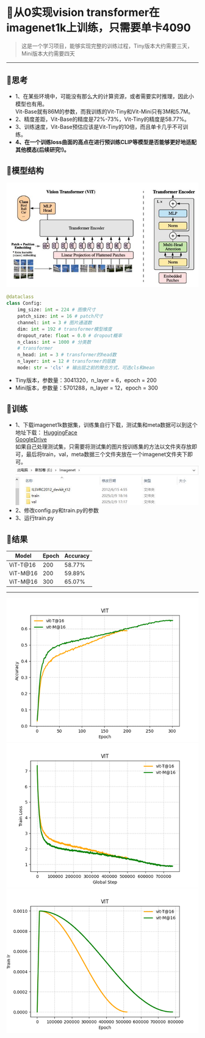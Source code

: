 # 🤖从0实现vision transformer在imagenet1k上训练，只需要单卡4090

> 这是一个学习项目，能够实现完整的训练过程，Tiny版本大约需要三天，Mini版本大约需要四天

---

## 💭思考
- 1、在某些环境中，可能没有那么大的计算资源，或者需要实时推理，因此小模型也有用。  
Vit-Base就有86M的参数，而我训练的Vit-Tiny和Vit-Mini只有3M和5.7M。
- 2、精度差距，Vit-Base的精度是72%-73%，Vit-Tiny的精度是58.77%。
- 3、训练速度，Vit-Base预估应该是Vit-Tiny的10倍，而且单卡几乎不可训练。
- **4、在一个训练loss曲面的高点在进行预训练CLIP等模型是否能够更好地适配其他模态(后续研究!)。**

## 🧠模型结构
<img src = './assert/VIT.jpg'></img>
```python
@dataclass
class Config:
    img_size: int = 224 # 图像尺寸
    patch_size: int = 16 # patch尺寸
    channel: int = 3 # 图片通道数
    dim: int = 192 # transformer模型维度
    dropout_rate: float = 0.0 # dropout概率
    n_class: int = 1000 # 分类数
    # transformer
    n_head: int = 3 # transformer的head数
    n_layer: int = 12 # transformer的层数
    mode: str = 'cls' # 输出层之前的聚合方式，可选cls和mean
```
- Tiny版本，参数量：3041320，n_layer = 6，epoch = 200
- Mini版本，参数量：5701288，n_layer = 12，epoch = 300

## 🚀训练
- 1、下载imagenet1k数据集，训练集自行下载，测试集和meta数据可以到这个地址下载：
[HuggingFace](https://huggingface.co/datasets/royyu/imgnet1k/tree/main)  
[GoogleDrive](https://drive.google.com/drive/folders/1aJx5uSsPYmqmjBzvwjfAObc1X0CEZWrT?usp=drive_link)  
如果自己处理测试集，只需要将测试集的图片按训练集的方法以文件夹存放即可，最后将train，val，meta数据三个文件夹放在一个imagenet文件夹下即可。
<img src = './assert/imagenet数据格式.png'></img>
- 2、修改config.py和train.py的参数
- 3、运行train.py

## 📝结果
| Model     | Epoch | Accuracy |
|-----------|-------|----------|
| ViT-T@16  | 200   | 58.77%   |
| ViT-M@16  | 200   | 59.89%   |
| ViT-M@16  | 300   | 65.07%   |

---

<img src = './assert/vit@16_accuracy.png'></img>
<img src = './assert/vit@16_loss.png'></img>
<img src = './assert/vit@16_lr.png'></img>

